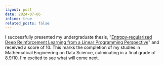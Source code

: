 ```yaml
---
layout: post
date: 2024-07-06
inline: true
related_posts: false
---
```


I successfully presented my undergraduate thesis, "[Entropy-regularized Deep Reinforcement Learning from a Linear Programming Perspective](https://niicovila.github.io/projects/1_project/)" and received a score of 10. This marks the completion of my studies in Mathematical Engineering on Data Science, culminating in a final grade of 8.9/10. I'm excited to see what will come next.
